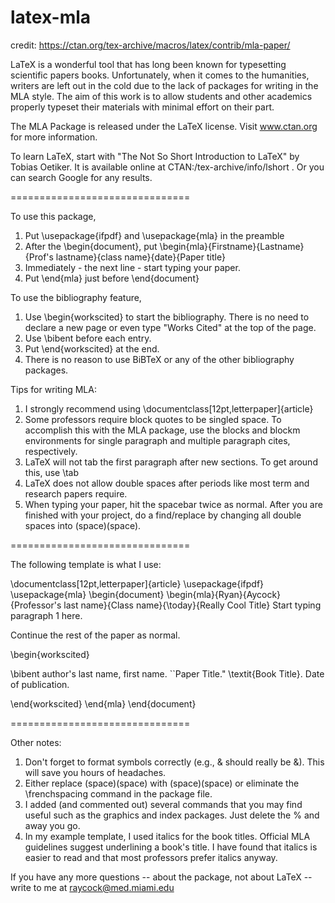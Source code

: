 # latex-mla

credit: https://ctan.org/tex-archive/macros/latex/contrib/mla-paper/

LaTeX is a wonderful tool that has long been known for typesetting scientific papers books.  Unfortunately, when it comes to the humanities, writers are left out in the cold due to the lack of packages for writing in the MLA style.  The aim of this work is to allow students and other academics properly typeset their materials with minimal effort on their part.

The MLA Package is released under the LaTeX license.  Visit www.ctan.org for more information.

To learn LaTeX, start with "The Not So Short Introduction to LaTeX" by Tobias Oetiker.  It is available online at CTAN:/tex-archive/info/lshort .  Or you can search Google for any results.

===============================


To use this package,
1. Put  \usepackage{ifpdf} and \usepackage{mla}  in the preamble
2. After the \begin{document}, put \begin{mla}{Firstname}{Lastname}{Prof's lastname}{class name}{date}{Paper title}
3. Immediately - the next line - start typing your paper.
4. Put   \end{mla}   just before \end{document}

To use the bibliography feature,
1. Use  \begin{workscited} to start the bibliography.  There is no need to declare a new page or even type "Works Cited" at the top of the page.
2. Use   \bibent  before each entry.
3. Put   \end{workscited} at the end.
4. There is no reason to use BiBTeX or any of the other bibliography packages.

Tips for writing MLA:
1. I strongly recommend using \documentclass[12pt,letterpaper]{article}
2. Some professors require block quotes to be singled space.  To accomplish this with the MLA package, use the blocks and blockm environments for single paragraph and multiple paragraph cites, respectively.
3. LaTeX will not tab the first paragraph after new sections.  To get around this, use  \tab
4. LaTeX does not allow double spaces after periods like most term and research papers require.
5. When typing your paper, hit the spacebar twice as normal.  After you are finished with your project, do a find/replace by changing all double spaces into (space)\(space).

===============================

The following template is what I use:

\documentclass[12pt,letterpaper]{article}
\usepackage{ifpdf}
\usepackage{mla}
\begin{document}
\begin{mla}{Ryan}{Aycock}{Professor's last name}{Class name}{\today}{Really Cool Title}
Start typing paragraph 1 here.

Continue the rest of the paper as normal.

\begin{workscited}

\bibent
author's last name, first name.  ``Paper Title."  \textit{Book Title}.  Date of publication.

\end{workscited}
\end{mla}
\end{document}

===============================

Other notes:
1. Don't forget to format symbols correctly (e.g., & should really be \&).  This will save you hours of headaches.
2. Either replace (space)(space) with (space)\(space) or eliminate the \frenchspacing command in the package file.
3. I added (and commented out) several commands that you may find useful such as the graphics and index packages.  Just delete the % and away you go.
4. In my example template, I used italics for the book titles.  Official MLA guidelines suggest underlining a book's title.  I have found that italics is easier to read and that most professors prefer italics anyway.

If you have any more questions -- about the package, not about LaTeX -- write to me at raycock@med.miami.edu

